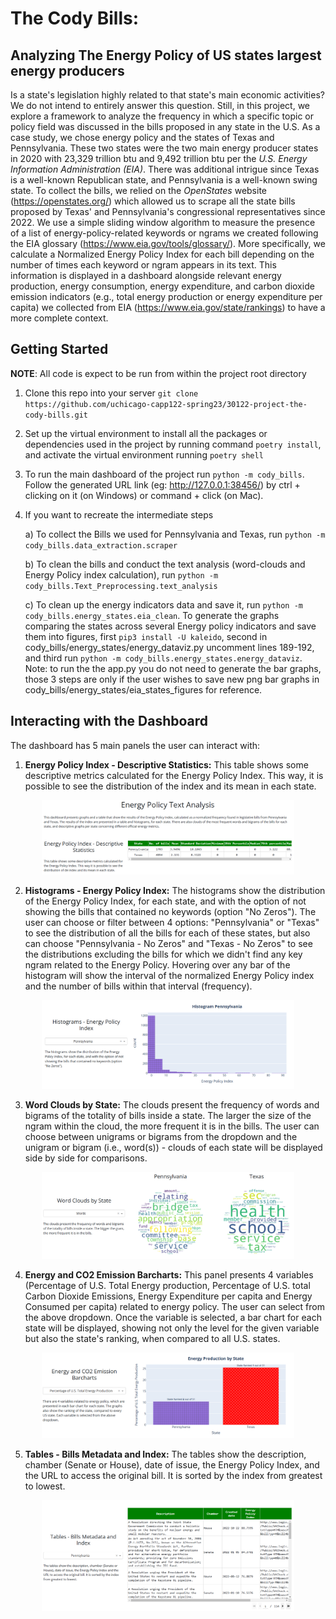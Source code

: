 # The Cody Bills: 
## Analyzing The Energy Policy of US states largest energy producers

Is a state's legislation highly related to that state's main economic activities? We do not intend to entirely answer this question. Still, in this project, we explore a framework to analyze the frequency in which a specific topic or policy field was discussed in the bills proposed in any state in the U.S. As a case study, we chose energy policy and the states of Texas and Pennsylvania. These two states were the two main energy producer states in 2020 with 23,329 trillion btu and 9,492 trillion btu per the *U.S. Energy Information Administration (EIA)*.  There was additional intrigue since Texas is a well-known Republican state, and Pennsylvania is a well-known swing state. To collect the bills, we relied on the *OpenStates* website (https://openstates.org/) which allowed us to scrape all the state bills proposed by Texas' and Pennsylvania's congressional representatives since 2022. We use a simple sliding window algorithm to measure the presence of a list of energy-policy-related keywords or ngrams we created following the EIA glossary (https://www.eia.gov/tools/glossary/). More specifically, we calculate a Normalized Energy Policy Index for each bill depending on the number of times each keyword or ngram appears in its text. This information is displayed in a dashboard alongside relevant energy production, energy consumption, energy expenditure, and carbon dioxide emission indicators (e.g., total energy production or energy expenditure per capita) we collected from EIA (https://www.eia.gov/state/rankings) to have a more complete context. 

## Getting Started 

**NOTE**: All code is expect to be run from within the project root directory

1) Clone this repo into your server ``git clone https://github.com/uchicago-capp122-spring23/30122-project-the-cody-bills.git``

2)  Set up the virtual environment to install all the packages or dependencies used in the project by running command ``poetry install``, and activate the virtual environment running ``poetry shell``

3)  To run the main dashboard of the project run ``python -m cody_bills``. Follow the generated URL link (eg: http://127.0.0.1:38456/) by ctrl + clicking on it (on Windows) or command + click (on Mac).

4)  If you want to recreate the intermediate steps

    a) To collect the Bills we used for Pennsylvania and Texas, run ``python -m cody_bills.data_extraction.scraper``

    b) To clean the bills and conduct the text analysis (word-clouds and Energy Policy index calculation), run ``python -m cody_bills.Text_Preprocessing.text_analysis``

    c) To clean up the energy indicators data and save it, run ``python -m cody_bills.energy_states.eia_clean``. To generate the graphs comparing the states across several Energy policy indicators and save them into figures, first ``pip3 install -U kaleido``, second in cody_bills/energy_states/energy_dataviz.py uncomment lines 189-192, and third run ``python -m cody_bills.energy_states.energy_dataviz``.  Note: to run the the app.py you do not need to generate the bar graphs, those 3 steps are only if the user wishes to save new png bar graphs in cody_bills/energy_states/eia_states_figures for reference.  

## Interacting with the Dashboard

The dashboard has 5 main panels the user can interact with:

1) **Energy Policy Index - Descriptive Statistics:** This table shows some descriptive metrics calculated for the Energy Policy Index. This way, it is possible to see the distribution of the index and its mean in each state.

<p align="center">
    <img src="cody_bills/readme_images/dash_1.PNG" alt="EPI Descriptive Statistics" width = "80%"
    height= "80%" title = "EPI Descriptive Statistics">
</p>


2) **Histograms - Energy Policy Index:** The histograms show the distribution of the Energy Policy Index, for each state, and with the option of not showing the bills that contained no keywords (option "No Zeros"). The user can choose or filter between 4 options: "Pennsylvania" or "Texas" to see the distribution of all the bills for each of these states, but also can choose "Pennsylvania - No Zeros" and "Texas - No Zeros" to see the distributions excluding the bills for which we didn't find any key ngram related to the Energy Policy. Hovering over any bar of the histogram will show the interval of the normalized Energy Policy index and the number of bills within that interval (frequency).

<p align="center">
    <img src="cody_bills/readme_images/dash_2.PNG" alt="EPI Histogram" width = "80%"
    height= "80%" title = "EPI Histogram">
</p>

3) **Word Clouds by State:** The clouds present the frequency of words and bigrams of the totality of bills inside a state. The larger the size of the ngram within the cloud, the more frequent it is in the bills. The user can choose between unigrams or bigrams from the dropdown and the unigram or bigram (i.e., word(s)) - clouds of each state will be displayed side by side for comparisons.

<p align="center">
    <img src="cody_bills/readme_images/dash_3.PNG" alt="Word Clouds" width = "80%"
    height= "80%" title = "Word Clouds">
</p>

4) **Energy and CO2 Emission Barcharts:** This panel presents 4 variables (Percentage of U.S. Total Energy production, Percentage of U.S. total Carbon Dioxide Emissions, Energy Expenditure per capita and Energy Consumed per capita) related to energy policy. The user can select from the above dropdown. Once the variable is selected, a bar chart for each state will be displayed, showing not only the level for the given variable but also the state's ranking, when compared to all U.S. states.

<p align="center">
    <img src="cody_bills/readme_images/dash_4.PNG" alt="Energy variables barcharts" width = "80%"
    height= "80%" title = "Energy variables barcharts">
</p>

5) **Tables - Bills Metadata and Index:** The tables show the description, chamber (Senate or House), date of issue, the Energy Policy Index, and the URL to access the original bill. It is sorted by the index from greatest to lowest.

<p align="center">
    <img src="cody_bills/readme_images/dash_5.PNG" alt="Bills Metadata and Index" width = "80%"
    height= "80%" title = "Bills Metadata and Index">
</p>


